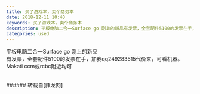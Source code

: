 ```yaml
---
title: 买了游戏本，卖个商务本
date: 2018-12-11 10:40
keywords: 买了游戏本，卖个商务本
description: 平板电脑二合一Surface go 刚上的新品有发票，全套配件5100的发票在手，加我qq249283515代价来，可看机器。Makati ccm或rcbc附近均可
categories: used
---
```

<td class="t_f" id="postmessage_2446627">

平板电脑二合一Surface go 刚上的新品<br/>
有发票，全套配件5100的发票在手，加我qq249283515代价来，可看机器。Makati ccm或rcbc附近均可<br/>
<img alt="" border="0" class="zoom" data-cf-modified-79f16dba18ba5472c9f7ae41-="" file="http://www.flw.ph/data/appbyme/upload/image/201812/11/xrQkYO9nMgjd.jpg" id="aimg_p6jJG" lazyloadthumb="1" onclick="" onmouseover="" src="http://www.flw.ph/data/appbyme/upload/image/201812/11/xrQkYO9nMgjd.jpg"/><br/>
<br/>
</td>
###### 转载自[菲龙网]